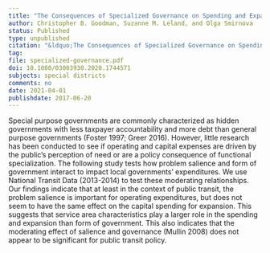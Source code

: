 ```yaml
---
title: "The Consequences of Specialized Governance on Spending and Expansion of Public Transit"
author: Christopher B. Goodman, Suzanne M. Leland, and Olga Smirnova
status: Published
type: unpublished
citation: "&ldquo;The Consequences of Specialized Governance on Spending and Expansion of Public Transit.&rdquo; <em>Local Government Studies</em> 47 (2): 296-311."
tag:
file: specialized-governance.pdf
doi: 10.1080/03003930.2020.1744571
subjects: special districts
comments: no
date: 2021-04-01
publishdate: 2017-06-20
---
```


Special purpose governments are commonly characterized as hidden governments with less taxpayer accountability and more debt than general purpose governments (Foster 1997; Greer 2016).  However, little research has been conducted to see if operating and capital expenses are driven by the public’s perception of need or are a policy consequence of functional specialization. The following study tests how problem salience and form of government interact to impact local governments’ expenditures.  We use National Transit Data (2013-2014) to test these moderating relationships.  Our findings indicate that at least in the context of public transit, the problem salience is important for operating expenditures, but does not seem to have the same effect on the capital spending for expansion.  This suggests that service area characteristics play a larger role in the spending and expansion than form of government. This also indicates that the moderating effect of salience and governance (Mullin 2008) does not appear to be significant for public transit policy.
